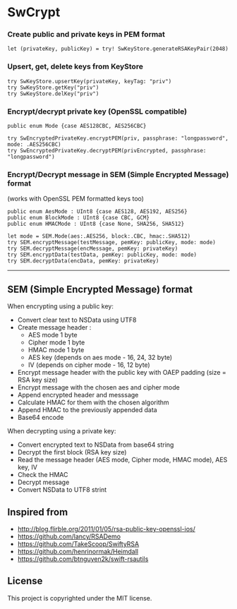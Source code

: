 SwCrypt
=========

### Create public and private keys in PEM format
```
let (privateKey, publicKey) = try! SwKeyStore.generateRSAKeyPair(2048)
```
### Upsert, get, delete keys from KeyStore
```
try SwKeyStore.upsertKey(privateKey, keyTag: "priv")
try SwKeyStore.getKey("priv")
try SwKeyStore.delKey("priv")
```
### Encrypt/decrypt private key (OpenSSL compatible)
```
public enum Mode {case AES128CBC, AES256CBC}

try SwEncryptedPrivateKey.encryptPEM(priv, passphrase: "longpassword", mode: .AES256CBC)
try SwEncryptedPrivateKey.decryptPEM(privEncrypted, passphrase: "longpassword")
```

### Encrypt/Decrypt message in SEM (Simple Encrypted Message) format
(works with OpenSSL PEM formatted keys too)
```
public enum AesMode : UInt8 {case AES128, AES192, AES256}
public enum BlockMode : UInt8 {case CBC, GCM}
public enum HMACMode : UInt8 {case None, SHA256, SHA512}

let mode = SEM.Mode(aes:.AES256, block:.CBC, hmac:.SHA512)
try SEM.encryptMessage(testMessage, pemKey: publicKey, mode: mode)
try SEM.decryptMessage(encMessage, pemKey: privateKey)
try SEM.encryptData(testData, pemKey: publicKey, mode: mode)
try SEM.decryptData(encData, pemKey: privateKey)
```

-----

SEM (Simple Encrypted Message) format
-------------------------------------

When encrypting using a public key:

- Convert clear text to NSData using UTF8
- Create message header :
  - AES mode 1 byte
  - Cipher mode 1 byte
  - HMAC mode 1 byte
  - AES key (depends on aes mode - 16, 24, 32 byte)
  - IV (depends on cipher mode - 16, 12 byte)
- Encrypt message header with the public key with OAEP padding (size = RSA key size)
- Encrypt message with the chosen aes and cipher mode
- Append encrypted header and messsage
- Calculate HMAC for them with the chosen algorithm
- Append HMAC to the previously appended data
- Base64 encode

When decrypting using a private key:

- Convert encrypted text to NSData from base64 string
- Decrypt the first block (RSA key size)
- Read the message header (AES mode, Cipher mode, HMAC mode), AES key, IV
- Check the HMAC
- Decrypt message
- Convert NSData to UTF8 strint


Inspired from
-------------

 - <http://blog.flirble.org/2011/01/05/rsa-public-key-openssl-ios/>
 - <https://github.com/lancy/RSADemo>
 - <https://github.com/TakeScoop/SwiftyRSA>
 - <https://github.com/henrinormak/Heimdall>
 - <https://github.com/btnguyen2k/swift-rsautils>

License
-------

This project is copyrighted under the MIT license.
